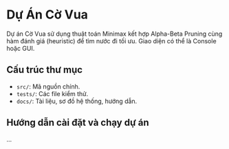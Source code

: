 # Dự Án Cờ Vua

Dự án Cờ Vua sử dụng thuật toán Minimax kết hợp Alpha-Beta Pruning cùng hàm đánh giá (heuristic) để tìm nước đi tối ưu. 
Giao diện có thể là Console hoặc GUI.

## Cấu trúc thư mục

- `src/`: Mã nguồn chính.
- `tests/`: Các file kiểm thử.
- `docs/`: Tài liệu, sơ đồ hệ thống, hướng dẫn.

## Hướng dẫn cài đặt và chạy dự án

...
